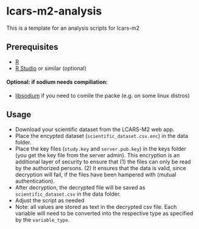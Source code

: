 # lcars-m2-analysis
This is a template for an analysis scripts for lcars-m2

## Prerequisites
- [R](https://cran.r-project.org/)
- [R Studio](https://posit.co/download/rstudio-desktop/) or similar (optional)

#### Optional: if sodium needs compiliation:
- [libsodium](https://doc.libsodium.org/) if you need to comile the packe (e.g. on some linux distros)

## Usage
- Download your scientific dataset from the LCARS-M2 web app.
- Place the encypted dataset (`scientific_dataset.csv.enc`) in the data folder.
- Place the key files (`study.key` and `server.pub.key`) in the keys folder (you get the key file from the server admin). This encryption is an additional layer of security to ensure that (1) the files can only be read by the authorized persons. (2) It ensures that the data is valid, since decryption will fail, if the files have been hampered with (mutual authentication).
- After decryption, the decrypted file will be saved as `scientific_dataset.csv` in the data folder.
- Adjust the script as needed
- Note: all values are stored as text in the decrypted csv file. Each variable will need to be converted into the respective type as specified by the `variable_type`.
